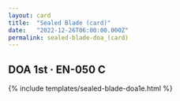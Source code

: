 ```yaml
---
layout: card
title:  "Sealed Blade (card)"
date:   "2022-12-26T06:00:00.000Z"
permalink: sealed-blade-doa_(card)
---
```


## DOA 1st &middot; EN-050 C

{% include templates/sealed-blade-doa1e.html %}
